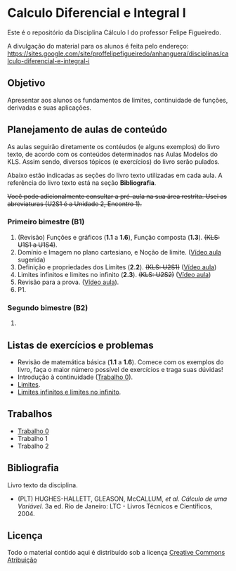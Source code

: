 # Calculo Diferencial e Integral I

Este é o repositório da Disciplina Cálculo I do professor Felipe Figueiredo.

A divulgação do material para os alunos é feita pelo endereço: https://sites.google.com/site/proffelipefigueiredo/anhanguera/disciplinas/calculo-diferencial-e-integral-i

## Objetivo

Apresentar aos alunos os fundamentos de limites, continuidade de funções, derivadas e suas aplicações.

## Planejamento de aulas de conteúdo

As aulas seguirão diretamente os contéudos (e alguns exemplos) do livro texto, de acordo com os conteúdos determinados nas Aulas Modelos do KLS. Assim sendo, diversos tópicos (e exercícios) do livro serão pulados.

Abaixo estão indicadas as seções do livro texto utilizadas em cada aula. A referência do livro texto está na seção **Bibliografia**.

~~Você pode adicionalmente consultar a pré-aula na sua área restrita. Usei as abreviaturas (U2S1 é a Unidade 2, Encontro 1).~~

### Primeiro bimestre (B1)

1. (Revisão) Funções e gráficos  (**1.1** a **1.6**), Função composta (**1.3**). ~~(KLS: U1S1 a U1S4)~~.
1. Domínio e Imagem no plano cartesiano, e Noção de limite. ([Vídeo aula][lim_nocao] sugerida)
1. Definição e propriedades dos Limites (**2.2**). ~~(KLS: U2S1)~~ ([Vídeo aula][lim_prop])
1. Limites infinitos e limites no infinito (**2.3**). ~~(KLS: U2S2)~~ ([Vídeo aula][lim_inf])
1. Revisão para a prova. ([Vídeo aula][lim_exerc]).
1. P1.


[lim_nocao]: https://www.youtube.com/watch?v=GJBP7xwfBKQ
[lim_prop]: https://www.youtube.com/watch?v=jrd8UWtS9PY
[lim_inf]: https://www.youtube.com/watch?v=MKms8CesZn8
<!-- https://www.youtube.com/watch?v=RFBA8lBn0mE -->
[lim_exerc]: https://www.youtube.com/watch?v=KFGoDGodVgY

### Segundo bimestre (B2)

1. 


## Listas de exercícios e problemas

- Revisão de matemática básica (**1.1** a **1.6**). Comece com os exemplos do livro, faça o maior número possível de exercícios e traga suas dúvidas!
- Introdução à continuidade ([Trabalho 0][]).
- [Limites][].
- [Limites infinitos e limites no infinito][].

[Limites]: Listas/Calculo-lista-limites.pdf

[Limites infinitos e limites no infinito]: Listas/Calculo-lista-limites_infin.pdf

## Trabalhos

- [Trabalho 0][]
- Trabalho 1
- Trabalho 2

[Trabalho 0]: https://github.com/philsf/Calculo_I/raw/master/Trabalhos/Calculo-Trabalho0.pdf


## Bibliografia

Livro texto da disciplina.

- (PLT) HUGHES-HALLETT, GLEASON, McCALLUM, *et al*. *Cálculo de uma Variável*. 3a ed. Rio de Janeiro: LTC - Livros Técnicos e Científicos, 2004.

## Licença
Todo o material contido aqui é distribuído sob a licença [Creative Commons Atribuição](http://creativecommons.org/licenses/by/4.0/deed.pt_BR)
